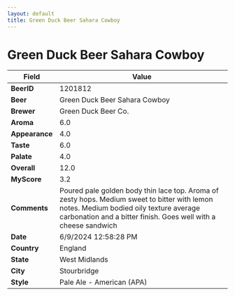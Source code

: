 ```yaml
---
layout: default
title: Green Duck Beer Sahara Cowboy
---
```


# Green Duck Beer Sahara Cowboy

| Field         | Value     |
|---------------|-----------|
| **BeerID** | 1201812 |
| **Beer** | Green Duck Beer Sahara Cowboy |
| **Brewer** | Green Duck Beer Co. |
| **Aroma** | 6.0 |
| **Appearance** | 4.0 |
| **Taste** | 6.0 |
| **Palate** | 4.0 |
| **Overall** | 12.0 |
| **MyScore** | 3.2 |
| **Comments** | Poured pale golden body thin lace top.  Aroma of zesty hops. Medium sweet to bitter with lemon notes. Medium bodied oily texture average carbonation and a bitter finish. Goes well with a cheese sandwich  |
| **Date** | 6/9/2024 12:58:28 PM |
| **Country** | England |
| **State** | West Midlands |
| **City** | Stourbridge |
| **Style** | Pale Ale - American (APA) |
